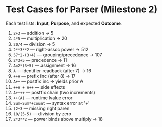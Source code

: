 # Test Cases for Parser (Milestone 2)

Each test lists: **Input**, **Purpose**, and expected **Outcome**.

1) `2+3` — addition → 5
2) `4*5` — multiplication → 20
3) `20/4` — division → 5
4) `2**3**2` — right-assoc power → 512
5) `57*2-(3+4)` — grouping/precedence → 107
6) `2*3+5` — precedence → 11
7) `A=2*(3+5)` — assignment → 16
8) `A` — identifier readback (after 7) → 16
9) `++A` — prefix inc (after 8) → 17
10) `A++` — postfix inc → yields prior A
11) `++A + A++` — side effects
12) `A++++` — postfix chain (two increments)
13) `++(A)` — runtime lvalue error
14) `Sum=Sum*+count` — syntax error at '+'
15) `(2+3` — missing right paren
16) `10/(5-5)` — division by zero
17) `2*3**2` — power binds above multiply → 18
